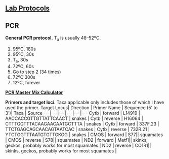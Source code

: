 ## [Lab Protocols](https://github.com/JeffWeinell/lab-protocols/blob/main/README.md)

## PCR

**General PCR protocol.** T<sub>a</sub> is usually 48–52ºC.

1. 95ºC, 180s
2. 95ºC, 30s
3. T<sub>a</sub>, 30s
4. 72ºC, 60s
5. Go to step 2 (34 times)
6. 72ºC 300s
7. 12ºC, forever

[**PCR Master Mix Calculator**](https://docs.google.com/spreadsheets/d/116dt41wZdYawEEVu8upvssZwvIqVNxRBZ9417bQTx8I/edit?usp=sharing)

**Primers and target loci**. Taxa applicable only includes those of which I have used the primer.
Target Locus| Direction | Primer Name | Sequence (5' to 3')| Taxa | Source
---|---|---|---|---|---
Cytb | forward | L14919 | AACCACCGTTGTTATTCAACT | snakes | 
Cytb | reverse | H16064 | CTTTGGTTTACAAGAACAATGCTTTA | snakes  | 
Cytb | forward | 337F.23 | TTCTGAGCAGCAACAGTAATCAC | snakes | 
Cytb | reverse | 732R.21 | YTCTGGTTTAATGTGTTGKGG | snakes | 
CMOS | forward | S77|| squamates | 
CMOS | reverse | S78|| squamates | 
ND2  | forward | Metf1|| skinks, geckos, probably works for most squamates | 
ND2  | reverse | CO1R1|| skinks, geckos, probably works for most squamates | 
